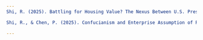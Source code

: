 ```yaml
---
Shi, R. (2025). Battling for Housing Value? The Nexus Between U.S. Presidential Elections and County-Level Housing Market Prices. Swiss Political Science Review, editorial review (preprint version available at SocArXiv: https://doi.org/10.31235/osf.io/d9tvz_v2)

Shi, R., & Chen, P. (2025). Confucianism and Enterprise Assumption of Risk. The Journal of Risk Management and Insurance, under review (preprint version available at SocArXiv doi: https://doi.org/10.31235/osf.io/abhse_v2)

---
```

